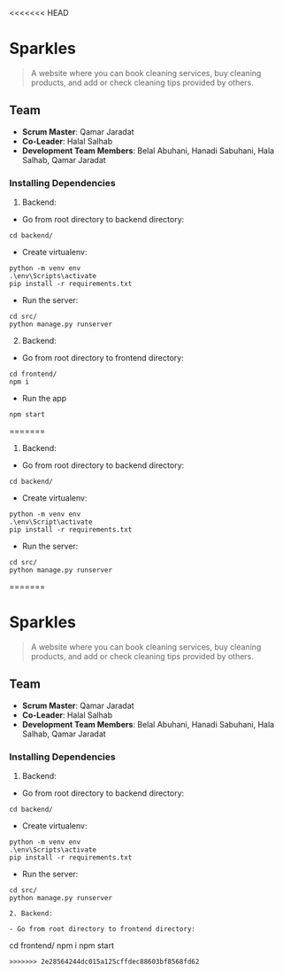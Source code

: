 <<<<<<< HEAD
# Sparkles

> A website where you can book cleaning services, buy cleaning products, and add or check cleaning tips provided by others.

## Team
  - __Scrum Master__: Qamar Jaradat
  - __Co-Leader__: Halal Salhab
  - __Development Team Members__: Belal Abuhani, Hanadi Sabuhani, Hala Salhab, Qamar Jaradat
  
  
### Installing Dependencies

1. Backend:

- Go from root directory to backend directory:

```
cd backend/
```

- Create virtualenv:

```
python -m venv env
.\env\Scripts\activate
pip install -r requirements.txt
```

- Run the server:

```
cd src/
python manage.py runserver
```

2. Backend:

- Go from root directory to frontend directory:

```
cd frontend/
npm i
```

- Run the app

```
npm start
```
=======
1. Backend: 
 - Go from root directory to backend directory:
```
cd backend/
```
 - Create virtualenv:
```
python -m venv env
.\env\Script\activate
pip install -r requirements.txt
```
 - Run the server:
```
cd src/
python manage.py runserver
```

=======
# Sparkles

> A website where you can book cleaning services, buy cleaning products, and add or check cleaning tips provided by others.

## Team
  - __Scrum Master__: Qamar Jaradat
  - __Co-Leader__: Halal Salhab
  - __Development Team Members__: Belal Abuhani, Hanadi Sabuhani, Hala Salhab, Qamar Jaradat
  
  
### Installing Dependencies

1. Backend:

- Go from root directory to backend directory:

```
cd backend/
```

- Create virtualenv:

```
python -m venv env
.\env\Scripts\activate
pip install -r requirements.txt
```

- Run the server:

```
cd src/
python manage.py runserver

2. Backend:

- Go from root directory to frontend directory:

```
cd frontend/
npm i
npm start
```
>>>>>>> 2e28564244dc015a125cffdec88603bf8568fd62
